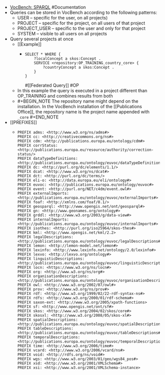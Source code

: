- [VocBench: SPARQL](http://vocbench.uniroma2.it/doc/user/sparql.jsf) #Documentation
- Queries can be stored in VocBench according to the following patterns:
	- USER – specific for the user, on all projects)
	- PROJECT – specific for the project, on all users of that project
	- PROJECT_USER –  specific to the user and only for that project
	- SYSTEM – visible to all users on all projects
- Query several projects at once
	- [[Example]]
		- ```sparql
		  SELECT * WHERE {
		      ?localConcept a skos:Concept .
		      SERVICE <repository:OP_TRAINING_country_core> {
		          ?countryConcept a skos:Concept .
		      }
		  }
		  ```
		  #[[Federated Query]] #OP
	- In this example the query is executed in a project different than OP_TRAINING and combines results from both
	- #+BEGIN_NOTE
	  The repository name might depend on the installation. In the VocBench installation of the [[Publications Office]], the repository name is the project name appended with `_core`
	  #+END_NOTE
- [[PREFIXES]]
	- ```turtle
	  PREFIX adms: <http://www.w3.org/ns/adms#>
	  PREFIX cc: <http://creativecommons.org/ns#>
	  PREFIX cdm: <http://publications.europa.eu/ontology/cdm#>
	  PREFIX corrStatus: <http://publications.europa.eu/resource/authority/correction-status/>
	  PREFIX dataTypeDefinitions: <http://publications.europa.eu/ontology/euvoc/dataTypeDefinitions#>
	  PREFIX dc: <http://purl.org/dc/elements/1.1/>
	  PREFIX dcat: <http://www.w3.org/ns/dcat#>
	  PREFIX dct: <http://purl.org/dc/terms/>
	  PREFIX eli-o: <http://data.europa.eu/eli/ontology#>
	  PREFIX euvoc: <http://publications.europa.eu/ontology/euvoc#>
	  PREFIX event: <http://purl.org/NET/c4dm/event.owl#>
	  PREFIX externalImports: <http://publications.europa.eu/ontology/euvoc/externalImports#>
	  PREFIX foaf: <http://xmlns.com/foaf/0.1/>
	  PREFIX geosparql: <http://www.opengis.net/ont/geosparql#>
	  PREFIX gn: <http://www.geonames.org/ontology#>
	  PREFIX grddl: <http://www.w3.org/2003/g/data-view#>
	  PREFIX internalImports: <http://publications.europa.eu/ontology/euvoc/internalImports#>
	  PREFIX isothes: <http://purl.org/iso25964/skos-thes#>
	  PREFIX kml: <http://www.opengis.net/kml/2.2>
	  PREFIX legalDescriptions: <http://publications.europa.eu/ontology/euvoc/legalDescriptions#>
	  PREFIX lemon: <http://lemon-model.net/lemon#>
	  PREFIX lexinfo: <http://www.lexinfo.net/ontology/2.0/lexinfo#>
	  PREFIX lexvo: <http://lexvo.org/ontology#>
	  PREFIX linguisticDescriptions: <http://publications.europa.eu/ontology/euvoc/linguisticDescriptions#>
	  PREFIX locn: <https://www.w3.org/ns/locn#>
	  PREFIX org: <http://www.w3.org/ns/org#>
	  PREFIX organisationDescriptions: <http://publications.europa.eu/ontology/euvoc/organisationDescriptions#>
	  PREFIX owl: <http://www.w3.org/2002/07/owl#>
	  PREFIX prov: <http://www.w3.org/ns/prov#>
	  PREFIX rdf: <http://www.w3.org/1999/02/22-rdf-syntax-ns#>
	  PREFIX rdfs: <http://www.w3.org/2000/01/rdf-schema#>
	  PREFIX saxon-ext: <http://www.w3.org/2005/xpath-functions>
	  PREFIX sf: <http://www.opengis.net/ont/sf#>
	  PREFIX skos: <http://www.w3.org/2004/02/skos/core#>
	  PREFIX skosxl: <http://www.w3.org/2008/05/skos-xl#>
	  PREFIX spatialDescriptions: <http://publications.europa.eu/ontology/euvoc/spatialDescriptions#>
	  PREFIX tableDescriptions: <http://publications.europa.eu/ontology/euvoc/tableDescriptions#>
	  PREFIX temporalDescriptions: <http://publications.europa.eu/ontology/euvoc/temporalDescriptions#>
	  PREFIX time: <http://www.w3.org/2006/time#>
	  PREFIX vcard: <http://www.w3.org/2006/vcard/ns#>
	  PREFIX void: <http://rdfs.org/ns/void#>
	  PREFIX wgs: <http://www.w3.org/2003/01/geo/wgs84_pos#>
	  PREFIX xsd: <http://www.w3.org/2001/XMLSchema#>
	  PREFIX xsi: <http://www.w3.org/2001/XMLSchema-instance>
	  ```